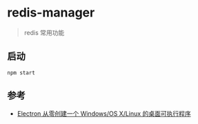 # redis-manager
> redis 常用功能

## 启动
```
npm start
```


## 参考
- [Electron 从零创建一个 Windows/OS X/Linux 的桌面可执行程序](https://my.oschina.net/yzChen/blog/751504)